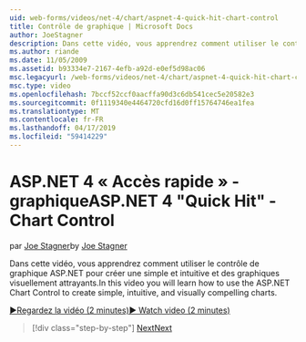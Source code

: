```yaml
---
uid: web-forms/videos/net-4/chart/aspnet-4-quick-hit-chart-control
title: Contrôle de graphique | Microsoft Docs
author: JoeStagner
description: Dans cette vidéo, vous apprendrez comment utiliser le contrôle de graphique ASP.NET pour créer une simple et intuitive et des graphiques visuellement attrayants.
ms.author: riande
ms.date: 11/05/2009
ms.assetid: b93334e7-2167-4efb-a92d-e0ef5d98ac06
msc.legacyurl: /web-forms/videos/net-4/chart/aspnet-4-quick-hit-chart-control
msc.type: video
ms.openlocfilehash: 7bccf52ccf0aacffa90d3c6db541cec5e20582e3
ms.sourcegitcommit: 0f1119340e4464720cfd16d0ff15764746ea1fea
ms.translationtype: MT
ms.contentlocale: fr-FR
ms.lasthandoff: 04/17/2019
ms.locfileid: "59414229"
---
```

# <a name="aspnet-4-quick-hit---chart-control"></a><span data-ttu-id="c2e97-103">ASP.NET 4 « Accès rapide » - graphique</span><span class="sxs-lookup"><span data-stu-id="c2e97-103">ASP.NET 4 "Quick Hit" - Chart Control</span></span>

<span data-ttu-id="c2e97-104">par [Joe Stagner](https://github.com/JoeStagner)</span><span class="sxs-lookup"><span data-stu-id="c2e97-104">by [Joe Stagner](https://github.com/JoeStagner)</span></span>

<span data-ttu-id="c2e97-105">Dans cette vidéo, vous apprendrez comment utiliser le contrôle de graphique ASP.NET pour créer une simple et intuitive et des graphiques visuellement attrayants.</span><span class="sxs-lookup"><span data-stu-id="c2e97-105">In this video you will learn how to use the ASP.NET Chart Control to create simple, intuitive, and visually compelling charts.</span></span> 

[<span data-ttu-id="c2e97-106">&#9654;Regardez la vidéo (2 minutes)</span><span class="sxs-lookup"><span data-stu-id="c2e97-106">&#9654; Watch video (2 minutes)</span></span>](https://channel9.msdn.com/Blogs/ASP-NET-Site-Videos/aspnet-4-quick-hit-chart-control)

> [!div class="step-by-step"]
> [<span data-ttu-id="c2e97-107">Next</span><span class="sxs-lookup"><span data-stu-id="c2e97-107">Next</span></span>](aspnet-4-how-do-i-introducing-the-new-chart-control-in-visual-studio-2010.md)
